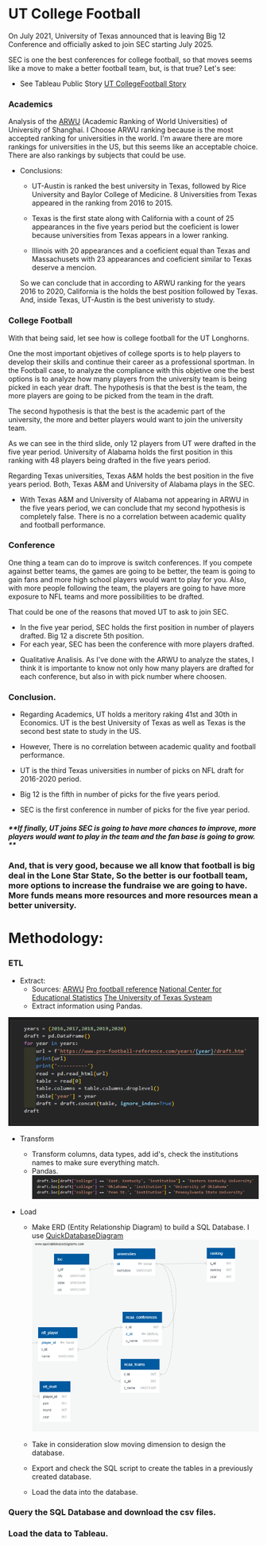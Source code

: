 # UT College Football

On July 2021, University of Texas announced that is leaving Big 12 Conference and officially asked to join SEC starting July 2025.

SEC is one the best conferences for college football, so that moves seems like a move to make a better football team, but, is that true? Let's see:

* See Tableau Public Story [UT CollegeFootball Story](https://public.tableau.com/app/profile/luis.ruiz.lopez/viz/UTCollegeFootballStory/Presentation?publish=yes)

### Academics

Analysis of the [ARWU](http://archive.shanghairanking.com/ARWU2020.html) (Academic Ranking of World Universities) of University of Shanghai.
I Choose ARWU ranking because is the most accepted ranking for universities in the world. I'm aware there are more rankings for universities in the US, but this seems like an acceptable choice. There are also rankings by subjects that could be use.

* Conclusions: 

    - UT-Austin is ranked the best university in Texas, followed by Rice University and Baylor College of Medicine. 8 Universities from Texas appeared in the ranking from 2016 to 2015.

    - Texas is the first state along with California with a count of 25 appearances in the five years period but the coeficient is lower because universities from Texas appears in a lower ranking. 

    - Illinois with 20 appearances and a coeficient equal than Texas and Massachusets with 23 appearances and coeficient similar to Texas deserve a mencion. 

    So we can conclude that in according to ARWU ranking for the years 2016 to 2020, California is the holds the best position followed by Texas. And, inside Texas, UT-Austin is the best univeristy to study.

### College Football

With that being said, let see how is college football for the UT Longhorns. 

One the most important objetives of college sports is to help players to develop their skills and continue their career as a professional sportman. In the Football case, to analyze the compliance with this objetive one the best options is to analyze how many players from the university team is being picked in each year draft. The hypothesis is that the best is the team, the more players are going to be picked from the team in the draft. 

The second hypothesis is that the best is the academic part of the university, the more and better players would want to join the university team. 

As we can see in the third slide, only 12 players from UT were drafted in the five year period. University of Alabama holds the first position in this ranking with 48 players being drafted in the five years period. 

Regarding Texas universities, Texas A&M holds the best position in the five years period. Both, Texas A&M and University of Alabama plays in the SEC. 

 - With Texas A&M and University of Alabama not appearing in ARWU in the five years period, we can conclude that my second hypothesis is completely false. There is no a correlation between academic quality and football performance. 

### Conference

One thing a team can do to improve is switch conferences. If you compete against better teams, the games are going to be better, the team is going to gain fans and more high school players would want to play for you. Also, with more people following the team, the players are going to have more exposure to NFL teams and more possibilities to be drafted. 

That could be one of the reasons that moved UT to ask to join SEC. 

- In the five year period, SEC holds the first position in number of players drafted. Big 12 a discrete 5th position.
- For each year, SEC has been the conference with more players drafted.

* Qualitative Analisis. As I've done with the ARWU to analyze the states, I think it is importante to know not only how many players are drafted for each conference, but also in with pick number where choosen. 

### Conclusion.

- Regarding Academics, UT holds a meritory raking 41st and 30th in Economics. UT is the best University of Texas as well as Texas is the second best state to study in the US.

- However, There is no correlation between academic quality and football performance. 

- UT is the third Texas universities in number of picks on NFL draft for 2016-2020 period.

- Big 12 is the fifth in number of picks for the five years period.

- SEC is the first conference in number of picks for the five year period.

##### **If finally, UT joins SEC is going to have more chances to improve, more players would want to play in the team and the fan base is going to grow. **

### And, that is very good, because we all know that football is big deal in the Lone Star State, So the better is our football team, more options to increase the fundraise we are going to have. More funds means more resources and more resources mean a better university.  



# Methodology:

### ETL
* Extract:
    - Sources:
    [ARWU](http://archive.shanghairanking.com/ARWU2020.html)
    [Pro football reference](https://www.pro-football-reference.com/years/2020/draft.htm)
    [National Center for Educational Statistics](https://nces.ed.gov/datatools/index.asp?DataToolSectionID=1)
    [The University of Texas Systeam](https://data.utsystem.edu/)
    - Extract information using Pandas.

![Extract](img/extract_draft_data.PNG)


* Transform

    - Transform columns, data types, add id's, check the institutions names to make sure everything match. 
    - Pandas.
![Names](img/names_match.PNG)

* Load

    - Make ERD (Entity Relationship Diagram) to build a SQL Database. I use [QuickDatabaseDiagram](https://www.quickdatabasediagrams.com/)
![ERD](img/ERD_UT.PNG) 

    - Take in consideration slow moving dimension to design the database.

    - Export and check the SQL script to create the tables in a previously created database. 
    - Load the data into the database. 

### Query the SQL Database and download the csv files.

### Load the data to Tableau.